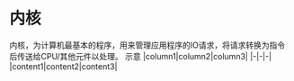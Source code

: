 # 内核
内核，为计算机最基本的程序，用来管理应用程序的IO请求，将请求转换为指令后传送给CPU/其他元件以处理。
示意
|column1|column2|column3|
|-|-|-|
|content1|content2|content3|
